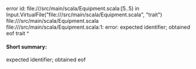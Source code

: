 error id: file://<WORKSPACE>/src/main/scala/Equipment.scala:[5..5) in Input.VirtualFile("file://<WORKSPACE>/src/main/scala/Equipment.scala", "trait")
file://<WORKSPACE>/src/main/scala/Equipment.scala
file://<WORKSPACE>/src/main/scala/Equipment.scala:1: error: expected identifier; obtained eof
trait
     ^
#### Short summary: 

expected identifier; obtained eof